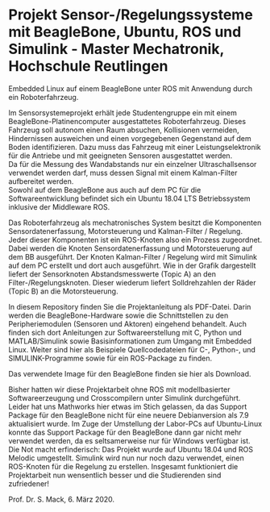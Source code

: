 # Projekt Sensor-/Regelungssysteme mit BeagleBone, Ubuntu, ROS und Simulink - Master Mechatronik, Hochschule Reutlingen

Embedded Linux auf einem BeagleBone unter ROS mit Anwendung durch ein Roboterfahrzeug.

Im Sensorsystemeprojekt erhält jede Studentengruppe ein mit einem BeagleBone-Platinencomputer ausgestattetes Roboterfahrzeug. Dieses Fahrzeug soll autonom einen Raum absuchen, Kollisionen vermeiden, Hindernissen ausweichen und einen vorgegebenen Gegenstand auf dem Boden identifizieren. Dazu muss das Fahrzeug mit einer Leistungselektronik für die Antriebe und mit geeigneten Sensoren ausgestattet werden.  
Da für die Messung des Wandabstands nur ein einzelner Ultraschallsensor verwendet werden darf, muss dessen Signal mit einem Kalman-Filter aufbereitet werden.   
Sowohl auf dem BeagleBone aus auch auf dem PC für die Softwareentwicklung befindet sich ein Ubuntu 18.04 LTS Betriebssystem inklusive der Middleware ROS.
  
Das Roboterfahrzeug als mechatronisches System besitzt die Komponenten Sensordatenerfassung, Motorsteuerung und Kalman-Filter / Regelung. Jeder dieser Komponenten ist ein ROS-Knoten also ein Prozess zugeordnet.
Dabei werden die Knoten Sensordatenerfassung und Motorsteuerung auf dem BB ausgeführt. Der Knoten Kalman-Filter / Regelung wird mit Simulink auf dem PC erstellt und dort auch ausgeführt.
Wie in der Grafik dargestellt liefert der Sensorknoten Abstandsmesswerte (Topic A) an den
Filter-/Regelungsknoten. Dieser wiederum liefert Solldrehzahlen der Räder (Topic B) an die Motorsteuerung.


In diesem Repository finden Sie die Projektanleitung als PDF-Datei. Darin werden die BeagleBone-Hardware sowie die Schnittstellen zu den Peripheriemodulen (Sensoren und Aktoren) eingehend behandelt. Auch finden sich dort Anleitungen zur Softwareerstellung mit C, Python und MATLAB/Simulink sowie Basisinformationen zum Umgang mit Embedded Linux.
Weiter sind hier als Beispiele Quellcodedateien für C-, Python-, und SIMULINK-Programme sowie für ein ROS-Package zu finden.
  
Das verwendete Image für den BeagleBone finden sie hier als Download.

Bisher hatten wir diese Projektarbeit ohne ROS mit modellbasierter Softwareerzeugung und Crosscompilern unter Simulink durchgeführt. Leider hat uns Mathworks hier etwas im Stich gelassen, da das Support Package für den BeagleBone nicht für eine neuere Debianversion als 7.9 aktualisiert wurde. Im Zuge der Umstellung der Labor-PCs auf Ubuntu-Linux konnte das Support Package für den BeagleBone dann gar nicht mehr verwendet werden, da es seltsamerweise nur für Windows verfügbar ist.
Die Not macht erfinderisch: Das Projekt wurde auf Ubuntu 18.04 und ROS Melodic umgestellt. Simulink wird nun nur noch dazu verwendet, einen ROS-Knoten für die Regelung zu erstellen. Insgesamt funktioniert die Projektarbeit nun wensentlich besser und die Studierenden sind zufriedener!

Prof. Dr. S. Mack, 6. März 2020.
